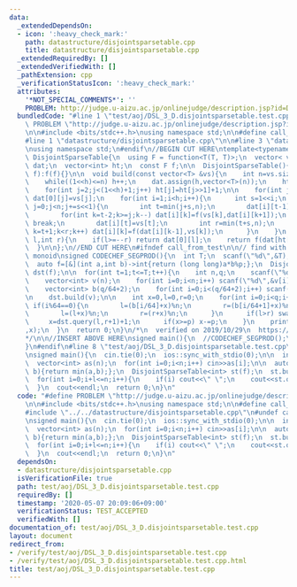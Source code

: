 ```yaml
---
data:
  _extendedDependsOn:
  - icon: ':heavy_check_mark:'
    path: datastructure/disjointsparsetable.cpp
    title: datastructure/disjointsparsetable.cpp
  _extendedRequiredBy: []
  _extendedVerifiedWith: []
  _pathExtension: cpp
  _verificationStatusIcon: ':heavy_check_mark:'
  attributes:
    '*NOT_SPECIAL_COMMENTS*': ''
    PROBLEM: http://judge.u-aizu.ac.jp/onlinejudge/description.jsp?id=DSL_3_D
  bundledCode: "#line 1 \"test/aoj/DSL_3_D.disjointsparsetable.test.cpp\"\n#define\
    \ PROBLEM \"http://judge.u-aizu.ac.jp/onlinejudge/description.jsp?id=DSL_3_D\"\
    \n\n#include <bits/stdc++.h>\nusing namespace std;\n\n#define call_from_test\n\
    #line 1 \"datastructure/disjointsparsetable.cpp\"\n\n#line 3 \"datastructure/disjointsparsetable.cpp\"\
    \nusing namespace std;\n#endif\n//BEGIN CUT HERE\ntemplate<typename T>\nstruct\
    \ DisjointSparseTable{\n  using F = function<T(T, T)>;\n  vector< vector<T> >\
    \ dat;\n  vector<int> ht;\n  const F f;\n\n  DisjointSparseTable(){}\n  DisjointSparseTable(F\
    \ f):f(f){}\n\n  void build(const vector<T> &vs){\n    int n=vs.size(),h=1;\n\
    \    while((1<<h)<=n) h++;\n    dat.assign(h,vector<T>(n));\n    ht.assign((1<<h)+1,0);\n\
    \    for(int j=2;j<(1<<h)+1;j++) ht[j]=ht[j>>1]+1;\n\n    for(int j=0;j<n;j++)\
    \ dat[0][j]=vs[j];\n    for(int i=1;i<h;i++){\n      int s=1<<i;\n      for(int\
    \ j=0;j<n;j+=s<<1){\n        int t=min(j+s,n);\n        dat[i][t-1]=vs[t-1];\n\
    \        for(int k=t-2;k>=j;k--) dat[i][k]=f(vs[k],dat[i][k+1]);\n        if(n<=t)\
    \ break;\n        dat[i][t]=vs[t];\n        int r=min(t+s,n);\n        for(int\
    \ k=t+1;k<r;k++) dat[i][k]=f(dat[i][k-1],vs[k]);\n      }\n    }\n  }\n\n  T query(int\
    \ l,int r){\n    if(l>=--r) return dat[0][l];\n    return f(dat[ht[l^r]][l],dat[ht[l^r]][r]);\n\
    \  }\n\n};\n//END CUT HERE\n#ifndef call_from_test\n\n// find with non-idempotent\
    \ monoid\nsigned CODECHEF_SEGPROD(){\n  int T;\n  scanf(\"%d\",&T);\n\n  int p;\n\
    \  auto f=[&](int a,int b)->int{return (long long)a*b%p;};\n  DisjointSparseTable<int>\
    \ dst(f);\n\n  for(int t=1;t<=T;t++){\n    int n,q;\n    scanf(\"%d %d %d\",&n,&p,&q);\n\
    \    vector<int> v(n);\n    for(int i=0;i<n;i++) scanf(\"%d\",&v[i]),v[i]%=p;\n\
    \    vector<int> b(q/64+2);\n    for(int i=0;i<(q/64+2);i++) scanf(\"%d\",&b[i]);\n\
    \n    dst.build(v);\n\n    int x=0,l=0,r=0;\n    for(int i=0;i<q;i++){\n     \
    \ if(i%64==0){\n        l=(b[i/64]+x)%n;\n        r=(b[i/64+1]+x)%n;\n      }else{\n\
    \        l=(l+x)%n;\n        r=(r+x)%n;\n      }\n      if(l>r) swap(l,r);\n \
    \     x=dst.query(l,r+1)+1;\n      if(x>=p) x-=p;\n    }\n    printf(\"%d\\n\"\
    ,x);\n  }\n  return 0;\n}\n/*\n  verified on 2019/10/29\n  https://www.codechef.com/problems/SEGPROD\n\
    */\n\n//INSERT ABOVE HERE\nsigned main(){\n  //CODECHEF_SEGPROD();\n  return 0;\n\
    }\n#endif\n#line 8 \"test/aoj/DSL_3_D.disjointsparsetable.test.cpp\"\n#undef call_from_test\n\
    \nsigned main(){\n  cin.tie(0);\n  ios::sync_with_stdio(0);\n\n  int n,l;\n  cin>>n>>l;\n\
    \  vector<int> as(n);\n  for(int i=0;i<n;i++) cin>>as[i];\n\n  auto f=[](int a,int\
    \ b){return min(a,b);};\n  DisjointSparseTable<int> st(f);\n  st.build(as);\n\n\
    \  for(int i=0;i+l<=n;i++){\n    if(i) cout<<\" \";\n    cout<<st.query(i,i+l);\n\
    \  }\n  cout<<endl;\n  return 0;\n}\n"
  code: "#define PROBLEM \"http://judge.u-aizu.ac.jp/onlinejudge/description.jsp?id=DSL_3_D\"\
    \n\n#include <bits/stdc++.h>\nusing namespace std;\n\n#define call_from_test\n\
    #include \"../../datastructure/disjointsparsetable.cpp\"\n#undef call_from_test\n\
    \nsigned main(){\n  cin.tie(0);\n  ios::sync_with_stdio(0);\n\n  int n,l;\n  cin>>n>>l;\n\
    \  vector<int> as(n);\n  for(int i=0;i<n;i++) cin>>as[i];\n\n  auto f=[](int a,int\
    \ b){return min(a,b);};\n  DisjointSparseTable<int> st(f);\n  st.build(as);\n\n\
    \  for(int i=0;i+l<=n;i++){\n    if(i) cout<<\" \";\n    cout<<st.query(i,i+l);\n\
    \  }\n  cout<<endl;\n  return 0;\n}\n"
  dependsOn:
  - datastructure/disjointsparsetable.cpp
  isVerificationFile: true
  path: test/aoj/DSL_3_D.disjointsparsetable.test.cpp
  requiredBy: []
  timestamp: '2020-05-07 20:09:06+09:00'
  verificationStatus: TEST_ACCEPTED
  verifiedWith: []
documentation_of: test/aoj/DSL_3_D.disjointsparsetable.test.cpp
layout: document
redirect_from:
- /verify/test/aoj/DSL_3_D.disjointsparsetable.test.cpp
- /verify/test/aoj/DSL_3_D.disjointsparsetable.test.cpp.html
title: test/aoj/DSL_3_D.disjointsparsetable.test.cpp
---
```

